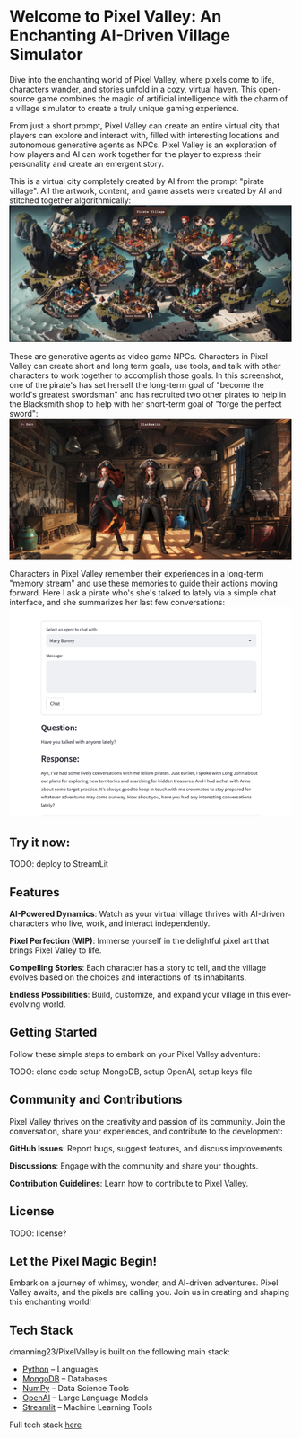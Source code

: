 # Welcome to Pixel Valley: An Enchanting AI-Driven Village Simulator

Dive into the enchanting world of Pixel Valley, where pixels come to life, characters wander, and stories unfold in a cozy, virtual haven. This open-source game combines the magic of artificial intelligence with the charm of a village simulator to create a truly unique gaming experience.

From just a short prompt, Pixel Valley can create an entire virtual city that players can explore and interact with, filled with interesting locations and autonomous generative agents as NPCs. Pixel Valley is an exploration of how players and AI can work together for the player to express their personality and create an emergent story.

This is a virtual city completely created by AI from the prompt "pirate village". All the artwork, content, and game assets were created by AI and stitched together algorithmically:
![Overworld](./Screenshot.png?raw=true "Overworld")

These are generative agents as video game NPCs. Characters in Pixel Valley can create short and long term goals, use tools, and talk with other characters to work together to accomplish those goals. In this screenshot, one of the pirate's has set herself the long-term goal of "become the world's greatest swordsman" and has recruited two other pirates to help in the Blacksmith shop to help with her short-term goal of "forge the perfect sword":
![Building Interior](./Screenshot2.png?raw=true "Building Interior")

Characters in Pixel Valley remember their experiences in a long-term "memory stream" and use these memories to guide their actions moving forward. Here I ask a pirate who's she's talked to lately via a simple chat interface, and she summarizes her last few conversations:
![Building Interior](./Screenshot3.png?raw=true "Chat")

## Try it now:

TODO: deploy to StreamLit

## Features
<b>AI-Powered Dynamics</b>: Watch as your virtual village thrives with AI-driven characters who live, work, and interact independently.

<b>Pixel Perfection (WIP)</b>: Immerse yourself in the delightful pixel art that brings Pixel Valley to life.

<b>Compelling Stories</b>: Each character has a story to tell, and the village evolves based on the choices and interactions of its inhabitants.

<b>Endless Possibilities</b>: Build, customize, and expand your village in this ever-evolving world.

## Getting Started
Follow these simple steps to embark on your Pixel Valley adventure:

TODO: clone code setup MongoDB, setup OpenAI, setup keys file

## Community and Contributions
Pixel Valley thrives on the creativity and passion of its community. Join the conversation, share your experiences, and contribute to the development:

<b>GitHub Issues</b>: Report bugs, suggest features, and discuss improvements.

<b>Discussions</b>: Engage with the community and share your thoughts.

<b>Contribution Guidelines</b>: Learn how to contribute to Pixel Valley.

## License

TODO: license?

## Let the Pixel Magic Begin!
Embark on a journey of whimsy, wonder, and AI-driven adventures. Pixel Valley awaits, and the pixels are calling you. Join us in creating and shaping this enchanting world!

## Tech Stack
dmanning23/PixelValley is built on the following main stack:

- [Python](https://www.python.org) – Languages
- [MongoDB](http://www.mongodb.com/) – Databases
- [NumPy](http://www.numpy.org/) – Data Science Tools
- [OpenAI](https://openai.com/) – Large Language Models
- [Streamlit](https://streamlit.io) – Machine Learning Tools

Full tech stack [here](/techstack.md)
